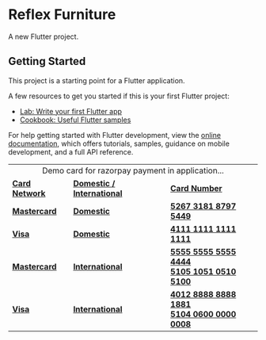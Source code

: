 # Reflex Furniture

A new Flutter project.

## Getting Started

This project is a starting point for a Flutter application.

A few resources to get you started if this is your first Flutter project:

- [Lab: Write your first Flutter app](https://docs.flutter.dev/get-started/codelab)
- [Cookbook: Useful Flutter samples](https://docs.flutter.dev/cookbook)

For help getting started with Flutter development, view the
[online documentation](https://docs.flutter.dev/), which offers tutorials,
samples, guidance on mobile development, and a full API reference.

<table>
    <tr>
        <td colspan=3 align='center'>
        <label>Demo card for razorpay payment in application...</label></tr>
        </td>
    <tr>
        <td><b><u>Card Network</u></b></td>
        <td><b><u>Domestic / International</u></b></td>
        <td><b><u>Card Number</u></b></td>
    </tr>
    <tr>
        <td><b><u>Mastercard</u></b></td>
        <td><b><u>Domestic</u></b></td>
        <td><b><u>5267 3181 8797 5449</u></b></td>
    </tr>
    <tr>
        <td><b><u>Visa</u></b></td>
        <td><b><u>Domestic</u></b></td>
        <td><b><u>4111 1111 1111 1111</u></b></td>
    </tr>
    <tr>
        <td><b><u>Mastercard</u></b></td>
        <td><b><u>International</u></b></td>
        <td><b><u>5555 5555 5555 4444 <br> 5105 1051 0510 5100</u></b></td>
    </tr>
    <tr>
        <td><b><u>Visa</u></b></td>
        <td><b><u>International</u></b></td>
        <td><b><u>4012 8888 8888 1881 <br> 5104 0600 0000 0008</u></b></td>
    </tr>
</table>
